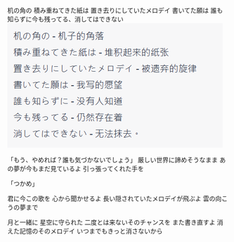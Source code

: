 机の角の 
積み重ねてきた紙は 
置き去りにしていたメロデイ 
書いてた願は 
誰も知らずに今も残ってる、消してはできない
![image.png|315](https://raw.githubusercontent.com/Ash0645/image_remote/main/202309050038865.png)

「もう、やめれば？誰も気づかないでしょう」
厳しい世界に諦めそうなまま
あの夢が今もまだ見ているよ
引っ張ってくれた手を

「つかめ」

君に今この歌を
心から聞かせるよ
長い隠されていたメロデイが飛ぶよ
雲の向こうの夢まで

月と一緒に
星空に守られた
二度とは来ないそのチャンスを
また書き直すよ
消えた記憶のそのメロデイ
いつまでもきっと消さないから

